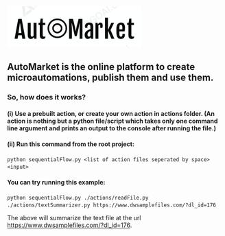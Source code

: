 ![alt text](image.png)

## AutoMarket is the online platform to create microautomations, publish them and use them.

### So, how does it works?

#### (i) Use a prebuilt action, or create your own action in actions folder. (An action is nothing but a python file/script which takes only one command line argument and prints an output to the console after running the file.)

#### (ii) Run this command from the root project:

`python sequentialFlow.py <list of action files seperated by space> <input> `

#### You can try running this example:

`python sequentialFlow.py ./actions/readFile.py ./actions/textSummarizer.py https://www.dwsamplefiles.com/?dl_id=176`

The above will summarize the text file at the url https://www.dwsamplefiles.com/?dl_id=176.
